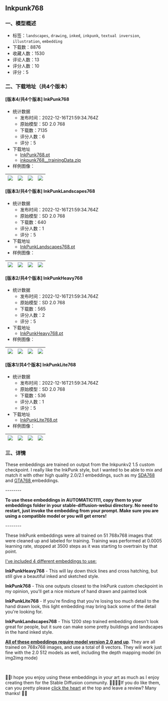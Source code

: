 ## Inkpunk768
### 一、模型概述

- 标签：`landscapes`, `drawing`, `inked`, `inkpunk`, `textual inversion`, `illustration`, `embedding`
- 下载数：8876
- 收藏人数：1530
- 评论人数：13
- 评分人数：10
- 评分：5

### 二、下载地址（共4个版本）

#### [版本4/共4个版本] InkPunk768

- 统计数据
  - 发布时间：2022-12-16T21:59:34.764Z
  - 原始模型：SD 2.0 768
  - 下载数：7135
  - 评分人数：6
  - 评分：5
- 下载地址
  - [InkPunk768.pt](https://civitai.com/api/download/models/1371)
  - [inkpunk768__trainingData.zip](https://civitai.com/api/download/models/1371?type=Training%20Data)
- 样例图像：

| <img src="https://image.civitai.com/xG1nkqKTMzGDvpLrqFT7WA/250d528c-4238-446f-1ecd-13ee6ebcfa00/width=450/12139.jpeg" /> | <img src="https://image.civitai.com/xG1nkqKTMzGDvpLrqFT7WA/3d572bdd-6e97-46d0-d701-c0bd0c037900/width=450/12138.jpeg" /> | <img src="https://image.civitai.com/xG1nkqKTMzGDvpLrqFT7WA/fc1ba7c3-6ccd-406c-a7f2-3b8e6e608500/width=450/12137.jpeg" /> | <img src="https://image.civitai.com/xG1nkqKTMzGDvpLrqFT7WA/cfe62b55-73d3-4ec5-441b-a2e4ac784000/width=450/12136.jpeg" /> |
| ---- | ---- | ---- | ---- |

#### [版本3/共4个版本] InkPunkLandscapes768

- 统计数据
  - 发布时间：2022-12-16T21:59:34.764Z
  - 原始模型：SD 2.0 768
  - 下载数：640
  - 评分人数：1
  - 评分：5
- 下载地址
  - [InkPunkLandscapes768.pt](https://civitai.com/api/download/models/1367)
- 样例图像：

| <img src="https://image.civitai.com/xG1nkqKTMzGDvpLrqFT7WA/cc280e62-9ac3-482a-171a-dc78b0650000/width=450/12069.jpeg" /> | <img src="https://image.civitai.com/xG1nkqKTMzGDvpLrqFT7WA/9dd47f90-c96a-4e13-a17a-f816eec44c00/width=450/12082.jpeg" /> | <img src="https://image.civitai.com/xG1nkqKTMzGDvpLrqFT7WA/574d5740-4630-44b4-d382-86dca2a08e00/width=450/12081.jpeg" /> | <img src="https://image.civitai.com/xG1nkqKTMzGDvpLrqFT7WA/52725aa0-90ea-4a11-a3c7-6ba05c992e00/width=450/12080.jpeg" /> |
| ---- | ---- | ---- | ---- |

#### [版本2/共4个版本] InkPunkHeavy768

- 统计数据
  - 发布时间：2022-12-16T21:59:34.764Z
  - 原始模型：SD 2.0 768
  - 下载数：565
  - 评分人数：2
  - 评分：5
- 下载地址
  - [InkPunkHeavy768.pt](https://civitai.com/api/download/models/1368)
- 样例图像：

| <img src="https://image.civitai.com/xG1nkqKTMzGDvpLrqFT7WA/60fb34de-7b76-45aa-282e-f67e8406de00/width=450/12093.jpeg" /> | <img src="https://image.civitai.com/xG1nkqKTMzGDvpLrqFT7WA/d0da1156-8fa4-4986-cd8f-e636c6588800/width=450/12092.jpeg" /> | <img src="https://image.civitai.com/xG1nkqKTMzGDvpLrqFT7WA/9cd78dfa-ea6c-4e4f-64fb-e76bbc342800/width=450/12091.jpeg" /> | <img src="https://image.civitai.com/xG1nkqKTMzGDvpLrqFT7WA/9f915f4c-6d8f-4d3e-6bf0-7266061cb900/width=450/12090.jpeg" /> |
| ---- | ---- | ---- | ---- |

#### [版本1/共4个版本] InkPunkLite768

- 统计数据
  - 发布时间：2022-12-16T21:59:34.764Z
  - 原始模型：SD 2.0 768
  - 下载数：536
  - 评分人数：1
  - 评分：5
- 下载地址
  - [InkPunkLite768.pt](https://civitai.com/api/download/models/1369)
- 样例图像：

| <img src="https://image.civitai.com/xG1nkqKTMzGDvpLrqFT7WA/cbb65777-a65f-486d-fe60-f3563dbeb300/width=450/12099.jpeg" /> | <img src="https://image.civitai.com/xG1nkqKTMzGDvpLrqFT7WA/276589f9-9f4f-4c09-6623-e9ad1c864a00/width=450/12094.jpeg" /> | <img src="https://image.civitai.com/xG1nkqKTMzGDvpLrqFT7WA/afc8a176-40ac-4ce5-15fb-6a37bf6c4700/width=450/12147.jpeg" /> | <img src="https://image.civitai.com/xG1nkqKTMzGDvpLrqFT7WA/4348fc35-4620-4918-af77-5d0259f6f300/width=450/12098.jpeg" /> |
| ---- | ---- | ---- | ---- |


### 三、详情
<p>These embeddings are trained on output from the Inkpunkv2 1.5 custom checkpoint. I really like the InkPunk style, but I wanted to be able to mix and match it with other  high quality 2.0/2.1 embeddings, such as my <a href="https://civitai.com/models/1305/sda768" rel="ugc" target="_blank">SDA768 </a>and <a href="https://civitai.com/models/1461/gta768-art-style-embedding-for-version-2x" rel="ugc" target="_blank">GTA768 </a>embeddings.</p><p>--------</p><p><strong>To use these embeddings in AUTOMATIC1111, copy them to your embeddings folder in your stable-diffusion-webui directory. No need to restart, just invoke the embedding from your prompt. Make sure you are using a compatible model or you will get errors!</strong></p><p>--------</p><p>These InkPunk embeddings were all trained on 51 768x768 images that were cleaned up and labeled for training. Training was performed at 0.0005 learning rate, stopped at 3500 steps as it was starting to overtrain by that point.</p><p><u>I've included 4 different embeddings to use:</u></p><p><strong>InkPunkHeavy768</strong> - This will lay down thick lines and cross hatching, but still give a beautiful inked and sketched style.</p><p><strong>InkPunk768</strong> - This one outputs closest to the InkPunk custom checkpoint in my opinion, you'll get a nice mixture of hand drawn and painted look</p><p><strong>InkPunkLite768</strong> - If you're finding that you're losing too much detail to the hand drawn look, this light embedding may bring back some of the detail you're looking for.</p><p><strong>InkPunkLandscapes768</strong> - This 1200 step trained embedding doesn't look great for people, but it sure can make some pretty buildings and landscapes in the hand inked style.</p><p><strong><u>All of these embeddings require model version 2.0 and up</u></strong>. They are all trained on 768x768 images, and use a total of 8 vectors. They will work just fine with the 2.0 512 models as well, including the depth mapping model (in img2img mode)</p><p><br /></p><p>💖💖I hope you enjoy using these embeddings in your art as much as I enjoy creating them for the Stable Diffusion community. 🙏🏼🙏🏼If you do like them, can you pretty please <u>click the heart</u> at the top and leave a review? Many thanks! 💖💖</p>
